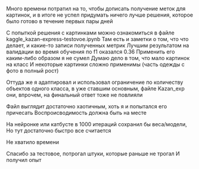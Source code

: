 Много времени потратил на то, чтобы дописать получение меток для картинок,
 и в итоге не успел придумать ничего лучше решения, которое было готово в течение первых пары дней

С попыткой решения с картинками можно ознакомиться в файле kaggle_kazan-express-testovoe.ipynb
 Там есть и заметки о том, что что делает, и какие-то записи полученных метрик
 Лучшим результатом на валидации во время обучения по f1 оказался 0.36
 Применить его каким-либо образом я не сумел
 Думаю дело в том, что мало картинок на класс
 И некоторые картинки сложно применимы (часть одежды с фото в полный рост)

Оттуда же я адаптировал и использовал ограничение по количеству объектов одного класса,
 в уже ставшим основным, файле Kazan_exp
 они, впрочем, на финальный ответ тоже не повлияли

Файл выглядит достаточно хаотичным, хоть я и попытался его причесать
 Воспроисводимость должна быть на месте

На нейронке или катбусте в 1000 итераций сохранил бы веса/модели,
 Но тут достаточно быстро все считается

Не хватило времени

Спасибо за тестовое, потрогал штуки, которые раньше не трогал
И получил опыт
